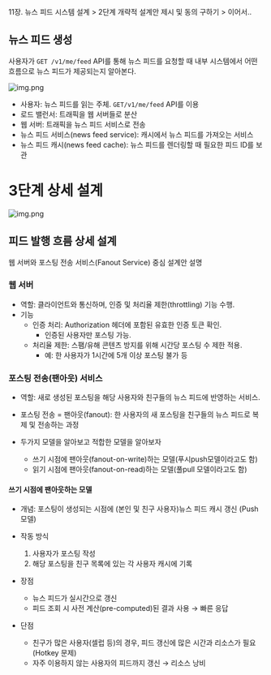 11장. 뉴스 피드 시스템 설계 > 2단계 개략적 설계안 제시 및 동의 구하기 > 이어서..

## 뉴스 피드 생성
사용자가 `GET /v1/me/feed` API를 통해 뉴스 피드를 요청할 때 내부 시스템에서 어떤 흐름으로 뉴스 피드가 제공되는지 알아본다.

![img.png](image/11-3.png)

- 사용자: 뉴스 피드를 읽는 주체. `GET/v1/me/feed` API를 이용
- 로드 밸런서: 트래픽을 웹 서버들로 분산
- 웹 서버: 트래픽을 뉴스 피드 서비스로 전송
- 뉴스 피드 서비스(news feed service): 캐시에서 뉴스 피드를 가져오는 서비스
- 뉴스 피드 캐시(news feed cache): 뉴스 피드를 렌더링할 때 필요한 피드 ID를 보관

# 3단계 상세 설계

![img.png](image/11-4.png)

## 피드 발행 흐름 상세 설계

웹 서버와 포스팅 전송 서비스(Fanout Service) 중심 설계안 설명

### 웹 서버

- 역할: 클라이언트와 통신하며, 인증 및 처리율 제한(throttling) 기능 수행.
- 기능
  - 인증 처리: Authorization 헤더에 포함된 유효한 인증 토큰 확인.
    - 인증된 사용자만 포스팅 가능.
  - 처리율 제한: 스팸/유해 콘텐츠 방지를 위해 시간당 포스팅 수 제한 적용.
    - 예: 한 사용자가 1시간에 5개 이상 포스팅 불가 등

### 포스팅 전송(팬아웃) 서비스

- 역할: 새로 생성된 포스팅을 해당 사용자와 친구들의 뉴스 피드에 반영하는 서비스.
- 포스팅 전송 = 팬아웃(fanout): 한 사용자의 새 포스팅을 친구들의 뉴스 피드로 복제 및 전송하는 과정

- 두가지 모델을 알아보고 적합한 모델을 알아보자
  - 쓰기 시점에 팬아웃(fanout-on-write)하는 모델(푸시push모델이라고도 함)
  - 읽기 시점에 팬아웃(fanout-on-read)하는 모델(풀pull 모델이라고도 함)

#### 쓰기 시점에 팬아웃하는 모델

- 개념: 포스팅이 생성되는 시점에 (본인 및 친구 사용자)뉴스 피드 캐시 갱신 (Push 모델)

- 작동 방식 
  1. 사용자가 포스팅 작성 
  2. 해당 포스팅을 친구 목록에 있는 각 사용자 캐시에 기록

- 장점
  - 뉴스 피드가 실시간으로 갱신
  - 피드 조회 시 사전 계산(pre-computed)된 결과 사용 → 빠른 응답
- 단점
  - 친구가 많은 사용자(셀럽 등)의 경우, 피드 갱신에 많은 시간과 리소스가 필요 (Hotkey 문제)
  - 자주 이용하지 않는 사용자의 피드까지 갱신 → 리소스 낭비